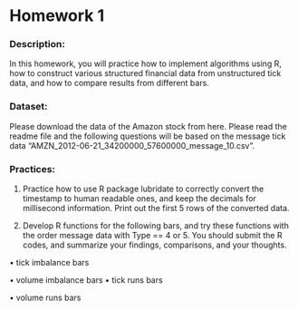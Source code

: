 # Homework 1

### Description: 
In this homework, you will practice how to implement algorithms using R, how to construct various structured financial data from unstructured tick data, and how to compare results from different bars.

### Dataset: 
Please download the data of the Amazon stock from here. Please read the readme file and the following questions will be based on the message tick data “AMZN_2012-06-21_34200000_57600000_message_10.csv”.

### Practices:

1. Practice how to use R package lubridate to correctly convert the timestamp to human readable ones, and keep the decimals for millisecond information. Print out the first 5 rows of the converted data.

2. Develop R functions for the following bars, and try these functions with the order message data with Type == 4 or 5. You should submit the R codes, and summarize your findings, comparisons, and your thoughts.

• tick imbalance bars

• volume imbalance bars • tick runs bars

• volume runs bars
